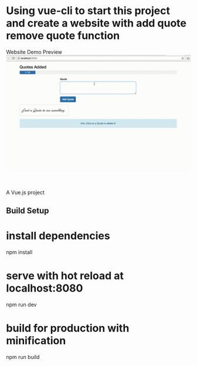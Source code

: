 

# Using vue-cli to start this project and create a website with add quote remove quote function


Website Demo Preview
<br/>
<img src="https://raw.githubusercontent.com/charlotte-lau/Vue-JS---Add-Quote-and-Remote-Quote/master/preview.gif" >

<br/>



A Vue.js project

## Build Setup

# install dependencies
npm install

# serve with hot reload at localhost:8080
npm run dev

# build for production with minification
npm run build

